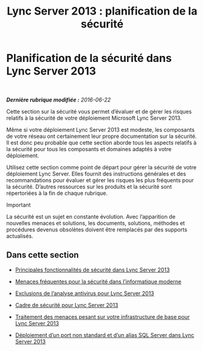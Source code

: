 ﻿---
title: 'Lync Server 2013 : planification de la sécurité'
TOCTitle: Planification de la sécurité
ms:assetid: 17eeba87-cafa-4e9b-852d-c017a7d10d59
ms:mtpsurl: https://technet.microsoft.com/fr-fr/library/Dn342827(v=OCS.15)
ms:contentKeyID: 56269564
ms.date: 06/22/2016
mtps_version: v=OCS.15
ms.translationtype: HT
---

# Planification de la sécurité dans Lync Server 2013

 

_**Dernière rubrique modifiée :** 2016-06-22_

Cette section sur la sécurité vous permet d’évaluer et de gérer les risques relatifs à la sécurité de votre déploiement Microsoft Lync Server 2013.

Même si votre déploiement Lync Server 2013 est modeste, les composants de votre réseau ont certainement leur propre documentation sur la sécurité. Il est donc peu probable que cette section aborde tous les aspects relatifs à la sécurité pour tous les composants et domaines adaptés à votre déploiement.

Utilisez cette section comme point de départ pour gérer la sécurité de votre déploiement Lync Server. Elles fournit des instructions générales et des recommandations pour évaluer et gérer les risques les plus fréquents pour la sécurité. D’autres ressources sur les produits et la sécurité sont répertoriées à la fin de chaque rubrique.

> [!IMPORTANT]  
> La sécurité est un sujet en constante évolution. Avec l’apparition de nouvelles menaces et solutions, les documents, solutions, méthodes et procédures devenus obsolètes doivent être remplacés par des supports actualisés.

## Dans cette section

  - [Principales fonctionnalités de sécurité dans Lync Server 2013](lync-server-2013-key-security-features.md)

  - [Menaces fréquentes pour la sécurité dans l’informatique moderne](lync-server-2013-common-security-threats-in-modern-day-computing.md)

  - [Exclusions de l’analyse antivirus pour Lync Server 2013](lync-server-2013-antivirus-scanning-exclusions.md)

  - [Cadre de sécurité pour Lync Server 2013](lync-server-2013-security-framework-for-lync-server.md)

  - [Traitement des menaces pesant sur votre infrastructure de base pour Lync Server 2013](lync-server-2013-addressing-threats-to-your-core-infrastructure.md)

  - [Déploiement d’un port non standard et d’un alias SQL Server dans Lync Server 2013](deploying-a-sql-server-nonstandard-port-and-alias-in-lync-server-2013.md)

